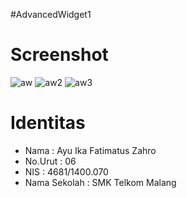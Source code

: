 #AdvancedWidget1

# Screenshot
![aw](https://cloud.githubusercontent.com/assets/22068394/21970365/1b4bb90c-dbd8-11e6-8e66-e5d6fbc0b755.PNG)
![aw2](https://cloud.githubusercontent.com/assets/22068394/21970367/1b4e3d58-dbd8-11e6-9ccd-d67434565af0.PNG)
![aw3](https://cloud.githubusercontent.com/assets/22068394/21970366/1b4dfb5e-dbd8-11e6-9039-75ed8dd51b2a.PNG)


# Identitas 
- Nama          : Ayu Ika Fatimatus Zahro
- No.Urut       : 06
- NIS           : 4681/1400.070 
- Nama Sekolah  : SMK Telkom Malang
